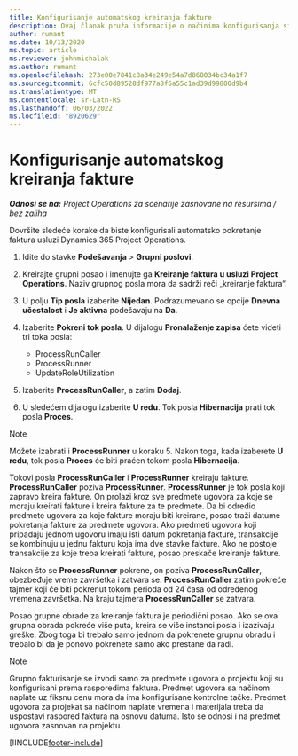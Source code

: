 ```yaml
---
title: Konfigurisanje automatskog kreiranja fakture
description: Ovaj članak pruža informacije o načinima konfigurisanja sistema za automatsko generisanje faktura.
author: rumant
ms.date: 10/13/2020
ms.topic: article
ms.reviewer: johnmichalak
ms.author: rumant
ms.openlocfilehash: 273e00e7841c8a34e249e54a7d868034bc34a1f7
ms.sourcegitcommit: 6cfc50d89528df977a8f6a55c1ad39d99800d9b4
ms.translationtype: MT
ms.contentlocale: sr-Latn-RS
ms.lasthandoff: 06/03/2022
ms.locfileid: "8920629"
---
```

# <a name="configure-automatic-invoice-creation"></a>Konfigurisanje automatskog kreiranja fakture

_**Odnosi se na:** Project Operations za scenarije zasnovane na resursima / bez zaliha_


Dovršite sledeće korake da biste konfigurisali automatsko pokretanje faktura usluzi Dynamics 365 Project Operations.

1. Idite do stavke **Podešavanja** > **Grupni poslovi**.
2. Kreirajte grupni posao i imenujte ga **Kreiranje faktura u usluzi Project Operations**. Naziv grupnog posla mora da sadrži reči „kreiranje faktura“.
3. U polju **Tip posla** izaberite **Nijedan**. Podrazumevano se opcije **Dnevna učestalost** i **Je aktivna** podešavaju na **Da**.
4. Izaberite **Pokreni tok posla**. U dijalogu **Pronalaženje zapisa** ćete videti tri toka posla:

    - ProcessRunCaller
    - ProcessRunner
    - UpdateRoleUtilization

5. Izaberite **ProcessRunCaller**, a zatim **Dodaj**.
6. U sledećem dijalogu izaberite **U redu**. Tok posla **Hibernacija** prati tok posla **Proces**.

  > [!NOTE]
  > Možete izabrati i **ProcessRunner** u koraku 5. Nakon toga, kada izaberete **U redu**, tok posla **Proces** će biti praćen tokom posla **Hibernacija**.

Tokovi posla **ProcessRunCaller** i **ProcessRunner** kreiraju fakture. **ProcessRunCaller** poziva **ProcessRunner**. **ProcessRunner** je tok posla koji zapravo kreira fakture. On prolazi kroz sve predmete ugovora za koje se moraju kreirati fakture i kreira fakture za te predmete. Da bi odredio predmete ugovora za koje fakture moraju biti kreirane, posao traži datume pokretanja fakture za predmete ugovora. Ako predmeti ugovora koji pripadaju jednom ugovoru imaju isti datum pokretanja fakture, transakcije se kombinuju u jednu fakturu koja ima dve stavke fakture. Ako ne postoje transakcije za koje treba kreirati fakture, posao preskače kreiranje fakture.

Nakon što se **ProcessRunner** pokrene, on poziva **ProcessRunCaller**, obezbeđuje vreme završetka i zatvara se. **ProcessRunCaller** zatim pokreće tajmer koji će biti pokrenut tokom perioda od 24 časa od određenog vremena završetka. Na kraju tajmera **ProcessRunCaller** se zatvara.

Posao grupne obrade za kreiranje faktura je periodični posao. Ako se ova grupna obrada pokreće više puta, kreira se više instanci posla i izazivaju greške. Zbog toga bi trebalo samo jednom da pokrenete grupnu obradu i trebalo bi da je ponovo pokrenete samo ako prestane da radi.

> [!NOTE]
> Grupno fakturisanje se izvodi samo za predmete ugovora o projektu koji su konfigurisani prema rasporedima faktura. Predmet ugovora sa načinom naplate uz fiksnu cenu mora da ima konfigurisane kontrolne tačke. Predmet ugovora za projekat sa načinom naplate vremena i materijala treba da uspostavi raspored faktura na osnovu datuma. Isto se odnosi i na predmet ugovora zasnovan na projektu.     


[!INCLUDE[footer-include](../includes/footer-banner.md)]